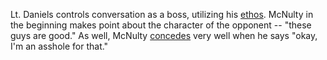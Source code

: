 Lt. Daniels controls conversation as a boss, utilizing his [ethos](#ethos). McNulty in the beginning makes point about the character of the opponent -- "these guys are good." As well, McNulty [concedes](#concession) very well when he says "okay, I'm an asshole for that."  